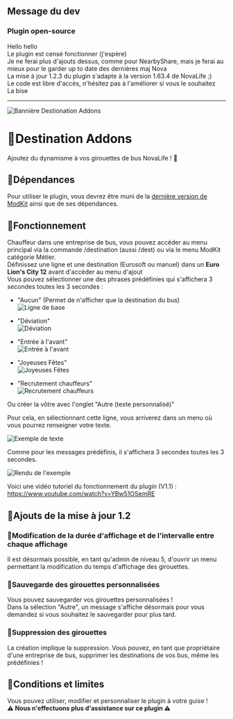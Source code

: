 ## Message du dev
### Plugin open-source
Hello hello  
Le plugin est censé fonctionner (j'espère)  
Je ne ferai plus d'ajouts dessus, comme pour NearbyShare, mais je ferai au mieux pour le garder up to date des dernières maj Nova  
La mise à jour 1.2.3 du plugin s'adapte à la version 1.63.4 de NovaLife ;)  
Le code est libre d'accès, n'hésitez pas à l'améliorer si vous le souhaitez  
La bise  

--------------------------------------------------------------------------------------------------------

![Bannière Destionation Addons](https://i.ibb.co/7VQbs7t/Ajouter-un-sous-titre.png)
# :small_blue_diamond:Destination Addons
Ajoutez du dynamisme à vos girouettes de bus NovaLife ! :bus:

## :small_orange_diamond:Dépendances
Pour utiliser le plugin, vous devrez être muni de la [dernière version de ModKit](https://github.com/Aarnow/NovaLife_ModKit-Releases/releases/) ainsi que de ses dépendances.  

## :small_orange_diamond:Fonctionnement
Chauffeur dans une entreprise de bus, vous pouvez accéder au menu principal via la commande /destination (aussi /dest) ou via le menu ModKit catégorie Métier.  
Définissez une ligne et une destination (Eurosoft ou manuel) dans un **Euro Lion's City 12** avant d'accéder au menu d'ajout  
Vous pouvez sélectionner une des phrases prédéfinies qui s'affichera 3 secondes toutes les 3 secondes :  
- "Aucun" (Permet de n'afficher que la destination du bus)  
![Ligne de base](https://i.ibb.co/wdvTGz5/Capture-d-cran-2024-07-25-205102.png)


- "Déviation"  
![Déviation](https://i.ibb.co/MscrJyJ/Capture-d-cran-2024-07-25-205132.png)


- "Entrée à l'avant"  
![Entrée à l'avant](https://i.ibb.co/JCf0FTx/Capture-d-cran-2024-07-25-205202.png)


- "Joyeuses Fêtes"  
![Joyeuses Fêtes](https://i.ibb.co/41cWWJf/Capture-d-cran-2024-07-25-205228.png)


- "Recrutement chauffeurs"  
![Recrutement chauffeurs](https://i.ibb.co/GpTqz2j/Capture-d-cran-2024-07-25-205252.png)




Ou créer la vôtre avec l'onglet "Autre (texte personnalisé)"  


Pour cela, en sélectionnant cette ligne, vous arriverez dans un menu où vous pourrez renseigner votre texte.  


![Exemple de texte](https://i.ibb.co/MVD3z4q/Capture-d-cran-2024-07-25-205326.png)  


Comme pour les messages prédéfinis, il s'affichera 3 secondes toutes les 3 secondes.  


![Rendu de l'exemple](https://i.ibb.co/Bgcvm1X/Capture-d-cran-2024-07-25-205341.png)  


Voici une vidéo tutoriel du fonctionnement du plugin (V1.1) : https://www.youtube.com/watch?v=YBw51OSemRE  

## :small_blue_diamond:Ajouts de la mise à jour 1.2
### :small_orange_diamond:Modification de la durée d'affichage et de l'intervalle entre chaque affichage
Il est désormais possible, en tant qu'admin de niveau 5, d'ouvrir un menu permettant la modification du temps d'affichage des girouettes.  

### :small_orange_diamond:Sauvegarde des girouettes personnalisées
Vous pouvez sauvegarder vos girouettes personnalisées !  
Dans la sélection "Autre", un message s'affiche désormais pour vous demandez si vous souhaitez le sauvegarder pour plus tard.

### :small_orange_diamond:Suppression des girouettes
La création implique la suppression. Vous pouvez, en tant que propriétaire d'une entreprise de bus, supprimer les destinations de vos bus, même les prédéfinies !  

## :small_orange_diamond:Conditions et limites
Vous pouvez utiliser, modifier et personnaliser le plugin à votre guise !  
**:warning: Nous n'effectuons plus d'assistance sur ce plugin :warning:**
